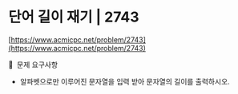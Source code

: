 # 단어 길이 재기 | 2743

[https://www.acmicpc.net/problem/2743](https://www.acmicpc.net/problem/2743)

🙏  문제 요구사항

- 알파벳으로만 이루어진 문자열을 입력 받아 문자열의 길이를 출력하시오.